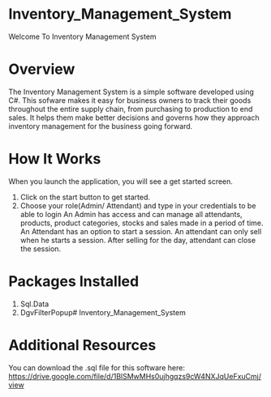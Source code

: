 # Inventory_Management_System
Welcome To Inventory Management System

# Overview
The Inventory Management System is a simple software developed using C#. This sofware makes it easy for business owners to track their goods throughout the entire supply chain,
from purchasing to production to end sales. It helps them make better decisions and governs how they approach inventory management for the business going forward. 

# How It Works
When you launch the application, you will see a get started screen.
1. Click on the start button to get started.
2. Choose your role(Admin/ Attendant) and type in your credentials to be able to login
An Admin has access and can manage all attendants, products, product categories, stocks and sales made in a period of time.
An Attendant has an option to start a session.
An attendant can only sell when he starts a session.
After selling for the day, attendant can close the session.

# Packages Installed
1. Sql.Data
2. DgvFilterPopup# Inventory_Management_System

# Additional Resources
You can download the .sql file for this software here: https://drive.google.com/file/d/1BlSMwMHs0ujhgqzs9cW4NXJqUeFxuCmj/view
